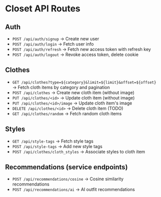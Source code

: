 # Closet API Routes

## Auth

- `POST /api/auth/signup` → Create new user
- `POST /api/auth/login` → Fetch user info
- `POST /api/auth/refresh` → Fetch new access token with refresh key
- `POST /api/auth/logout` → Revoke access token, delete cookie

## Clothes

- `GET /api/clothes?type=${category}&limit=${limit}&offset=${offset}` → Fetch cloth items by category and pagination
- `POST /api/clothes` → Create new cloth item (without image)
- `PUT /api/clothes/<id>` → Update cloth item (without image)
- `PUT /api/clothes/<id>/image` → Update cloth item's image
- `DELETE /api/clothes/<id>` → Delete cloth item (TODO)
- `GET /api/clothes/random` → Fetch random cloth items

## Styles

- `GET /api/style-tags` → Fetch style tags
- `POST /api/style-tags` → Add new style tags
- `POST /api/clothes/cloth_styles` → Associate styles to cloth item

## Recommendations (service endpoints)

- `POST /api/recommendations/cosine` → Cosine similarity recommendations
- `POST /api/recommendations/ai` → AI outfit recommendations
